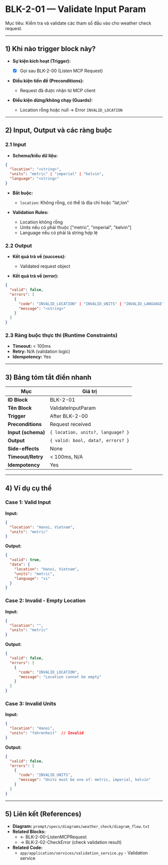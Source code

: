 # BLK-2-01 — Validate Input Param

Mục tiêu: Kiểm tra và validate các tham số đầu vào cho weather check request.

---

## 1) Khi nào trigger block này?

- **Sự kiện kích hoạt (Trigger):**
  - [x] Gọi sau BLK-2-00 (Listen MCP Request)

- **Điều kiện tiền đề (Preconditions):**
  - Request đã được nhận từ MCP client

- **Điều kiện dừng/không chạy (Guards):**
  - Location rỗng hoặc null → Error `INVALID_LOCATION`

---

## 2) Input, Output và các ràng buộc

### 2.1 Input
- **Schema/kiểu dữ liệu:**
```json
{
  "location": "<string>",
  "units": "metric" | "imperial" | "kelvin",
  "language": "<string>"
}
```

- **Bắt buộc:**
  - `location`: Không rỗng, có thể là địa chỉ hoặc "lat,lon"

- **Validation Rules:**
  - Location không rỗng
  - Units nếu có phải thuộc ["metric", "imperial", "kelvin"]
  - Language nếu có phải là string hợp lệ

### 2.2 Output
- **Kết quả trả về (success):**
  - Validated request object

- **Kết quả trả về (error):**
```json
{
  "valid": false,
  "errors": [
    {
      "code": "INVALID_LOCATION" | "INVALID_UNITS" | "INVALID_LANGUAGE",
      "message": "<string>"
    }
  ]
}
```

### 2.3 Ràng buộc thực thi (Runtime Constraints)
- **Timeout:** < 100ms
- **Retry:** N/A (validation logic)
- **Idempotency:** Yes

---

## 3) Bảng tóm tắt điền nhanh
| Mục | Giá trị |
|---|---|
| **ID Block** | BLK-2-01 |
| **Tên Block** | ValidateInputParam |
| **Trigger** | After BLK-2-00 |
| **Preconditions** | Request received |
| **Input (schema)** | `{ location, units?, language? }` |
| **Output** | `{ valid: bool, data?, errors? }` |
| **Side-effects** | None |
| **Timeout/Retry** | < 100ms, N/A |
| **Idempotency** | Yes |

---

## 4) Ví dụ cụ thể

### Case 1: Valid Input
**Input:**
```json
{
  "location": "Hanoi, Vietnam",
  "units": "metric"
}
```

**Output:**
```json
{
  "valid": true,
  "data": {
    "location": "Hanoi, Vietnam",
    "units": "metric",
    "language": "vi"
  }
}
```

### Case 2: Invalid - Empty Location
**Input:**
```json
{
  "location": "",
  "units": "metric"
}
```

**Output:**
```json
{
  "valid": false,
  "errors": [
    {
      "code": "INVALID_LOCATION",
      "message": "Location cannot be empty"
    }
  ]
}
```

### Case 3: Invalid Units
**Input:**
```json
{
  "location": "Hanoi",
  "units": "fahrenheit"  // Invalid
}
```

**Output:**
```json
{
  "valid": false,
  "errors": [
    {
      "code": "INVALID_UNITS",
      "message": "Units must be one of: metric, imperial, kelvin"
    }
  ]
}
```

---

## 5) Liên kết (References)
- **Diagram:** `prompt/specs/diagrams/weather_check/diagram_flow.txt`
- **Related Blocks:**
  - ← BLK-2-00-ListenMCPRequest
  - → BLK-2-02-CheckError (check validation result)
- **Related Code:**
  - `app/application/services/validation_service.py` - Validation service



